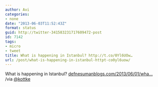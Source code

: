 ```yaml
---
author: Avi
categories:
- none
date: "2013-06-03T11:52:43Z"
format: status
guid: http://twitter-341583231717609472-post
id: 7142
tags:
- micro
- tweet
title: What is happening in Istanbul? http://t.co/0Yl6UOw…
url: /post/what-is-happening-in-istanbul-httpt-co0yl6uow/
---
```

What is happening in Istanbul? [defnesumanblogs.com/2013/06/01/wha…](http://defnesumanblogs.com/2013/06/01/what-is-happenning-in-istanbul/) /via [@kottke](http://twitter.com/kottke)